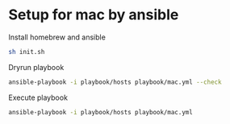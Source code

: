 # Setup for mac by ansible

Install homebrew and ansible

```sh
sh init.sh
```

Dryrun playbook 

```sh
ansible-playbook -i playbook/hosts playbook/mac.yml --check
```

Execute playbook

```sh
ansible-playbook -i playbook/hosts playbook/mac.yml
```

